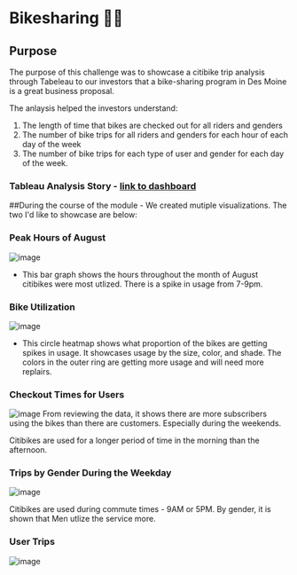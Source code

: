 # Bikesharing 🚴🤝

## Purpose 

The purpose of this challenge was to showcase a citibike trip analysis through Tabeleau to our investors that a bike-sharing program in Des Moine is a great business proposal. 

The anlaysis helped the investors understand: 

1. The length of time that bikes are checked out for all riders and genders
2. The number of bike trips for all riders and genders for each hour of each day of the week
3. The number of bike trips for each type of user and gender for each day of the week.

### Tableau Analysis Story - [link to dashboard](https://public.tableau.com/app/profile/suchitra8128/viz/Bikesharing_Challenge_16635265541890/CitiBikeUserStory?publish=yes)

##During the course of the module - We created mutiple visualizations. The two I'd like to showcase are below: 

### Peak Hours of August 
![image](https://user-images.githubusercontent.com/102767530/190921705-7c85ff1b-9458-4778-bbca-65696b808e05.png)
- This bar graph shows the hours throughout the month of August citibikes were most utlized. There is a spike in usage from 7-9pm.

### Bike Utilization
![image](https://user-images.githubusercontent.com/102767530/190921851-c22f2c70-816f-49ef-8659-f124f07564b9.png)
- This circle heatmap shows what proportion of the bikes are getting spikes in usage. It showcases usage by the size, color, and shade. The colors in the outer ring are getting more usage and will need more replairs. 

### Checkout Times for Users
![image](https://user-images.githubusercontent.com/102767530/190923456-c77c2e95-b6b0-4ed2-92c3-359bbb7ac16e.png)
From reviewing the data, it shows there are more subscribers using the bikes than there are customers. Especially during the weekends. 

Citibikes are used for a longer period of time in the morning than the afternoon.

### Trips by Gender During the  Weekday
![image](https://user-images.githubusercontent.com/102767530/190923541-5f4f88f6-4028-4ef7-a44d-d331a1f23e04.png)

Citibikes are used during commute times - 9AM or 5PM. By gender, it is shown that Men utlize the service more.

### User Trips 
![image](https://user-images.githubusercontent.com/102767530/190923634-4f4350b3-05b3-4b9d-897b-00a29d6a83ee.png)



